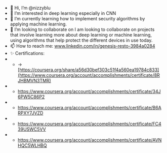 - 👋 Hi, I’m @nizzyblu
- 👀 I’m interested in deep learning especially in CNN 
- 🌱 I’m currently learning how to implement security algorithms by applying machine learning.
- 💞️ I’m looking to collaborate on  I am looking to collaborate on projects that involve learning more about deep learning or machine learning, using algorithms that help protect the different devices in use today. 
- 📫 How to reach me: www.linkedin.com/in/genesis-resto-3984a0284
- ✨ Certifications:
- - -> [https://coursera.org/share/a56d30bef303c51f4a560ea19784c833](https://www.coursera.org/account/accomplishments/certificate/8RJHBMVN3TMR)
- - https://www.coursera.org/account/accomplishments/certificate/34J6PW5C86P2
- - https://www.coursera.org/account/accomplishments/certificate/B6ARPXY7JVZD
- - https://www.coursera.org/account/accomplishments/certificate/FC439USWC5VV
- - https://www.coursera.org/account/accomplishments/certificate/AVNHQC5WLHBQ
                    

<!---
nizzyblu/nizzyblu is a ✨ special ✨ repository because its `README.md` (this file) appears on your GitHub profile.
You can click the Preview link to take a look at your changes.
--->
